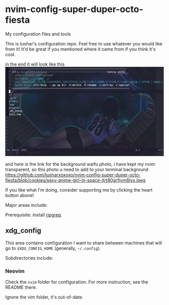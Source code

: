 # nvim-config-super-duper-octo-fiesta
My configuration files and tools

This is tushar's configuration repo. Feel free to use whatever you would like from it! It'd be great if you mentioned where it came from if you think it's cool.

in the end it will look like this
![alt text](https://github.com/tusharxoxoxo/nvim-config-super-duper-octo-fiesta/blob/cookies/Screenshot%202023-06-22%20at%2013.51.51.jpg)

and here is the link for the background waifu photo, i have kept my nvim transparent, so this photo u need to add to your terminal background
https://github.com/tusharxoxoxo/nvim-config-super-duper-octo-fiesta/blob/cookies/sexy-anime-girl-in-space-jtrt80grfiym6iyx.jpeg

If you like what I'm doing, consider supporting me by clicking the heart button above!

Major areas include:

Prerequisite: install [ripgrep](https://github.com/BurntSushi/ripgrep).

## xdg_config

This area contains configuration I want to share between machines that will go to `$XDG_CONFIG_HOME` (generally, `~/.config`).


Subdirectories include:

### Neovim

Check the `nvim` folder for configuration. For more instruction, see the README there.

Ignore the vim folder, it's out-of-date.
